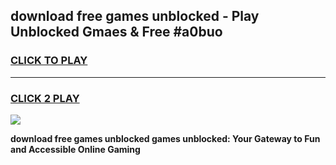 
## download free games unblocked - Play Unblocked Gmaes & Free #a0buo
<h3>
<a href="https://news.freeplayer.one?title=download_free_games_unblocked&ref=27F">CLICK TO PLAY</a></h3>
<hr>

<h3>
<a href="https://news.freeplayer.one?title=download_free_games_unblocked&ref=27F">CLICK 2 PLAY</a>
  
</h3>

<a href="https://news.freeplayer.one?title=download_free_games_unblocked&ref=27F/"><img src="https://clearcache.store/games.png"></a>


**download free games unblocked games unblocked: Your Gateway to Fun and Accessible Online Gaming**
